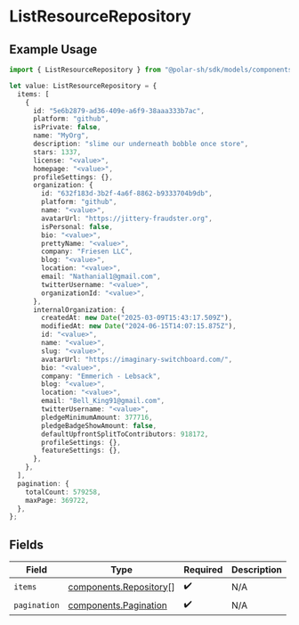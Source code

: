 # ListResourceRepository

## Example Usage

```typescript
import { ListResourceRepository } from "@polar-sh/sdk/models/components/listresourcerepository.js";

let value: ListResourceRepository = {
  items: [
    {
      id: "5e6b2879-ad36-409e-a6f9-38aaa333b7ac",
      platform: "github",
      isPrivate: false,
      name: "MyOrg",
      description: "slime our underneath bobble once store",
      stars: 1337,
      license: "<value>",
      homepage: "<value>",
      profileSettings: {},
      organization: {
        id: "632f183d-3b2f-4a6f-8862-b9333704b9db",
        platform: "github",
        name: "<value>",
        avatarUrl: "https://jittery-fraudster.org",
        isPersonal: false,
        bio: "<value>",
        prettyName: "<value>",
        company: "Friesen LLC",
        blog: "<value>",
        location: "<value>",
        email: "Nathanial1@gmail.com",
        twitterUsername: "<value>",
        organizationId: "<value>",
      },
      internalOrganization: {
        createdAt: new Date("2025-03-09T15:43:17.509Z"),
        modifiedAt: new Date("2024-06-15T14:07:15.875Z"),
        id: "<value>",
        name: "<value>",
        slug: "<value>",
        avatarUrl: "https://imaginary-switchboard.com/",
        bio: "<value>",
        company: "Emmerich - Lebsack",
        blog: "<value>",
        location: "<value>",
        email: "Bell_King91@gmail.com",
        twitterUsername: "<value>",
        pledgeMinimumAmount: 377716,
        pledgeBadgeShowAmount: false,
        defaultUpfrontSplitToContributors: 918172,
        profileSettings: {},
        featureSettings: {},
      },
    },
  ],
  pagination: {
    totalCount: 579258,
    maxPage: 369722,
  },
};
```

## Fields

| Field                                                            | Type                                                             | Required                                                         | Description                                                      |
| ---------------------------------------------------------------- | ---------------------------------------------------------------- | ---------------------------------------------------------------- | ---------------------------------------------------------------- |
| `items`                                                          | [components.Repository](../../models/components/repository.md)[] | :heavy_check_mark:                                               | N/A                                                              |
| `pagination`                                                     | [components.Pagination](../../models/components/pagination.md)   | :heavy_check_mark:                                               | N/A                                                              |